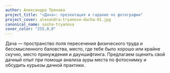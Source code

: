 ```yaml
---
author: Александра Трянова
project_title: "«Дача»: презентация и гадание по фотографии"
project_cover: alexandra-tryanova-dacha-01.jpg
canonical_name: sasha-tryanova
cover_color: "255,0,0"
---
```


Дача — пространство поля пересечения физического труда и бессмысленного баловства, место, где тебе было хорошо или крайне скучно, место принуждения и дауншифтинга. Предлагаем оценить свой дачный опыт при помощи анализа ауры места по фотоснимку и обсудить курьезы дачной практики.